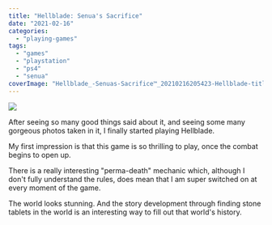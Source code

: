 ```yaml
---
title: "Hellblade: Senua's Sacrifice"
date: "2021-02-16"
categories: 
  - "playing-games"
tags: 
  - "games"
  - "playstation"
  - "ps4"
  - "senua"
coverImage: "Hellblade_-Senuas-Sacrifice™_20210216205423-Hellblade-title-screen-scaled.jpg"
---
```


[![](images/Hellblade_-Senuas-Sacrifice™_20210216205423-Hellblade-title-screen-1024x576.jpg)](https://davidpeach.co.uk/wp-content/uploads/2023/05/Hellblade_-Senuas-Sacrifice™_20210216205423-Hellblade-title-screen-scaled.jpg)

After seeing so many good things said about it, and seeing some many gorgeous photos taken in it, I finally started playing Hellblade.

My first impression is that this game is so thrilling to play, once the combat begins to open up.

There is a really interesting "perma-death" mechanic which, although I don't fully understand the rules, does mean that I am super switched on at every moment of the game.

The world looks stunning. And the story development through finding stone tablets in the world is an interesting way to fill out that world's history.
